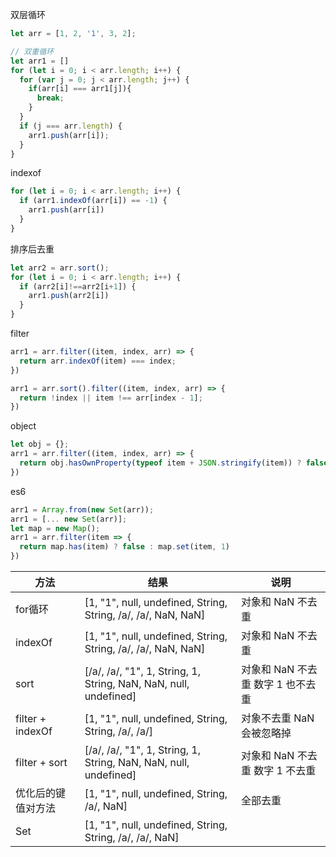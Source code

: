 双层循环

````js
let arr = [1, 2, '1', 3, 2];

// 双重循环
let arr1 = []
for (let i = 0; i < arr.length; i++) {
  for (var j = 0; j < arr.length; j++) {
    if(arr[i] === arr1[j]){
      break;
    }
  }
  if (j === arr.length) {
    arr1.push(arr[i]);
  }
}
````

indexof

````js
for (let i = 0; i < arr.length; i++) {
  if (arr1.indexOf(arr[i]) == -1) {
    arr1.push(arr[i])
  }
}
````

排序后去重

````js
let arr2 = arr.sort();
for (let i = 0; i < arr.length; i++) {
  if (arr2[i]!==arr2[i+1]) {
    arr1.push(arr2[i])
  }
}
````

filter

````js
arr1 = arr.filter((item, index, arr) => {
  return arr.indexOf(item) === index;
})

arr1 = arr.sort().filter((item, index, arr) => {
  return !index || item !== arr[index - 1];
})
````

object

````js
let obj = {};
arr1 = arr.filter((item, index, arr) => {
  return obj.hasOwnProperty(typeof item + JSON.stringify(item)) ? false : obj[typeof item + JSON.stringify(item)] = true;
})
````

es6

```js
arr1 = Array.from(new Set(arr));
arr1 = [... new Set(arr)];
let map = new Map();
arr1 = arr.filter(item => {
  return map.has(item) ? false : map.set(item, 1)
})

```

| 方法               | 结果                                                         | 说明                              |
| ------------------ | ------------------------------------------------------------ | --------------------------------- |
| for循环            | [1, "1", null, undefined, String, String, /a/, /a/, NaN, NaN] | 对象和 NaN 不去重                 |
| indexOf            | [1, "1", null, undefined, String, String, /a/, /a/, NaN, NaN] | 对象和 NaN 不去重                 |
| sort               | [/a/, /a/, "1", 1, String, 1, String, NaN, NaN, null, undefined] | 对象和 NaN 不去重 数字 1 也不去重 |
| filter + indexOf   | [1, "1", null, undefined, String, String, /a/, /a/]          | 对象不去重 NaN 会被忽略掉         |
| filter + sort      | [/a/, /a/, "1", 1, String, 1, String, NaN, NaN, null, undefined] | 对象和 NaN 不去重 数字 1 不去重   |
| 优化后的键值对方法 | [1, "1", null, undefined, String, /a/, NaN]                  | 全部去重                          |
| Set                | [1, "1", null, undefined, String, String, /a/, /a/, NaN]     |                                   |